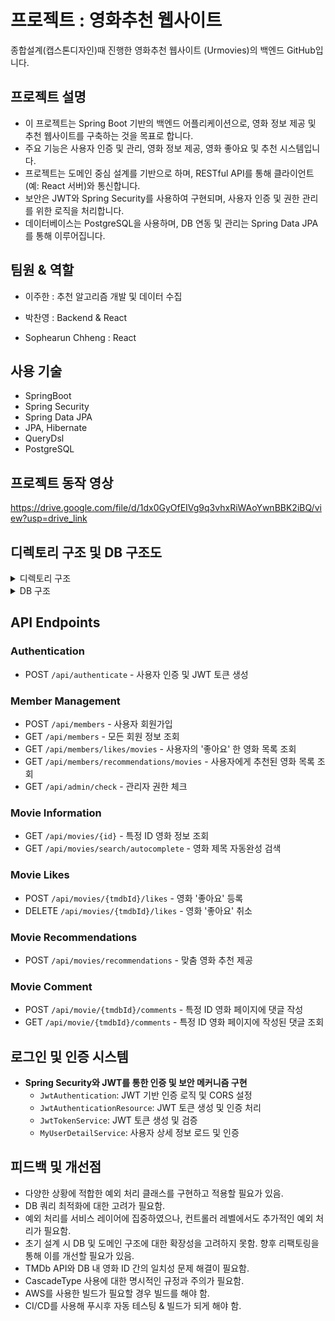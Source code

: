 # 프로젝트 : 영화추천 웹사이트
종합설계(캡스톤디자인)때 진행한 영화추천 웹사이트 (Urmovies)의 백엔드 GitHub입니다.

## 프로젝트 설명
- 이 프로젝트는 Spring Boot 기반의 백엔드 어플리케이션으로, 영화 정보 제공 및 추천 웹사이트를 구축하는 것을 목표로 합니다.
- 주요 기능은 사용자 인증 및 관리, 영화 정보 제공, 영화 좋아요 및 추천 시스템입니다.
- 프로젝트는 도메인 중심 설계를 기반으로 하며, RESTful API를 통해 클라이언트(예: React 서버)와 통신합니다.
- 보안은 JWT와 Spring Security를 사용하여 구현되며, 사용자 인증 및 권한 관리를 위한 로직을 처리합니다.
- 데이터베이스는 PostgreSQL을 사용하며, DB 연동 및 관리는 Spring Data JPA를 통해 이루어집니다.

## 팀원 & 역할
- 이주한 : 추천 알고리즘 개발 및 데이터 수집

- 박찬영 : Backend & React

- Sophearun Chheng : React

## 사용 기술
- SpringBoot
- Spring Security
- Spring Data JPA
- JPA, Hibernate
- QueryDsl
- PostgreSQL

## 프로젝트 동작 영상
https://drive.google.com/file/d/1dx0GyOfEIVg9q3vhxRiWAoYwnBBK2iBQ/view?usp=drive_link

## 디렉토리 구조 및 DB 구조도
<details>
<summary>디렉토리 구조</summary>

<!-- summary 아래 한칸 공백 두어야함 -->
## 디렉터리 구조
```
src/
└── main/
    └── java/
        └── unit/
            └── capstone/
                ├── config/                # 설정 관련 클래스 (주로 JWT 로그인 설정)
                │   ├── JwtAuthentication.java              # JWT 인증 필터 및 CORS 설정
                │   └── MyUserDetailService.java            # 사용자 상세 정보 서비스
                │
                ├── controller/            # 컨트롤러 클래스
                │   ├── JwtAuthenticationResource.java      # JWT 토큰 생성 및 인증 API
                │   ├── MemberApiController.java            # 회원 관련 API 컨트롤러
                │   ├── MovieApiController.java             # 영화 관련 API 컨트롤러
                │   ├── LikeMovieApiController.java         # 영화 좋아요 관련 API 컨트롤러
                │   └── RecommendedMovieApiController.java  # 영화 추천 관련 API 컨트롤러
                │
                ├── service/               # 서비스 클래스
                │   ├── JwtTokenService.java                # JWT 토큰 서비스
                │   ├── MemberService.java                  # 회원 관련 서비스
                │   ├── MovieService.java                   # 영화 관련 서비스
                │   ├── LikeMovieService.java               # 영화 좋아요 관련 서비스
                │   └── RecommendedMovieService.java        # 영화 추천 관련 서비스
                │
                ├── domain/                # 도메인 클래스 (엔티티, 리포지토리 등)
                │   ├── Member.java                         # 사용자를 나타내는 도메인 클래스
                │   ├── Movie.java                          # 영화 도메인 클래스
                │   ├── LikeMovies.java                     # 영화 좋아요 도메인 클래스
                │   ├── MovieComment.java                   # 영화 코멘트 도메인 클래스
                │   └── RecommendedMovie.java               # 추천 영화 도메인 클래스
                │
                └── ...                    # 기타 필요한 클래스들 (DTO, 유틸리티, 예외 처리 등)
```

</details>

<details>
<summary>DB 구조</summary>

<!-- summary 아래 한칸 공백 두어야함 -->
## 데이터베이스 ERD

### 엔티티

#### 1. Member
- `member_id` (PK)
- `username`
- `email`
- `password`
- `authority`

#### 2. Movie
- `movie_id` (PK)
- `tmdb_id`
- `title`
- `genres`

#### 3. LikeMovies
- `like_movie_id` (PK)
- `member_id` (FK)
- `movie_id` (FK)

#### 4. MovieComment
- `movie_comment_id` (PK)
- `comment`
- `create_date`
- `rating`
- `member_id` (FK)
- `movie_id` (FK)

#### 5. RecommendedMovie
- `recommended_movie_id` (PK)
- `member_id` (FK)
- `movie_id` (FK)

### 관계

- **Member**와 **LikeMovies**: 일대다 (One-to-Many)
- **Member**와 **MovieComment**: 일대다 (One-to-Many)
- **Member**와 **RecommendedMovie**: 일대다 (One-to-Many)
- **Movie**와 **LikeMovies**: 일대다 (One-to-Many)
- **Movie**와 **MovieComment**: 일대다 (One-to-Many)
- **Movie**와 **RecommendedMovie**: 일대다 (One-to-Many)

### ERD 시각화

```
Member                Movie
+----------------+    +----------------+
| member_id (PK) |<---| movie_id (PK)  |
| username       |    | tmdb_id        |
| email          |    | title          |
| password       |    | genres         |
| authority      |    +----------------+
+----------------+
       ^
       |
       |
+------|-----+     +-----------------------+
| LikeMovies |     | MovieComment          |
+------------+     +-----------------------+
| like_movie_id (PK)| movie_comment_id (PK) |
| member_id (FK)    | comment               |
| movie_id (FK)     | create_date           |
+------------+     | rating                |
       |           | member_id (FK)        |
       |           | movie_id (FK)         |
       |           +-----------------------+
       |
       |    +---------------------+
       +--->| RecommendedMovie    |
            +---------------------+
            | recommended_movie_id (PK) |
            | member_id (FK)            |
            | movie_id (FK)             |
            +---------------------+
```

</details>

## API Endpoints

### Authentication
- POST `/api/authenticate` - 사용자 인증 및 JWT 토큰 생성

### Member Management
- POST `/api/members` - 사용자 회원가입
- GET `/api/members` - 모든 회원 정보 조회
- GET `/api/members/likes/movies` - 사용자의 '좋아요' 한 영화 목록 조회
- GET `/api/members/recommendations/movies` - 사용자에게 추천된 영화 목록 조회
- GET `/api/admin/check` - 관리자 권한 체크

### Movie Information
- GET `/api/movies/{id}` - 특정 ID 영화 정보 조회
- GET `/api/movies/search/autocomplete` - 영화 제목 자동완성 검색

### Movie Likes
- POST `/api/movies/{tmdbId}/likes` - 영화 '좋아요' 등록
- DELETE `/api/movies/{tmdbId}/likes` - 영화 '좋아요' 취소

### Movie Recommendations
- POST `/api/movies/recommendations` - 맞춤 영화 추천 제공

### Movie Comment
- POST `/api/movie/{tmdbId}/comments` - 특정 ID 영화 페이지에 댓글 작성
- GET `/api/movie/{tmdbId}/comments` - 특정 ID 영화 페이지에 작성된 댓글 조회



## 로그인 및 인증 시스템
- **Spring Security와 JWT를 통한 인증 및 보안 메커니즘 구현**
  - `JwtAuthentication`: JWT 기반 인증 로직 및 CORS 설정
  - `JwtAuthenticationResource`: JWT 토큰 생성 및 인증 처리
  - `JwtTokenService`: JWT 토큰 생성 및 검증
  - `MyUserDetailService`: 사용자 상세 정보 로드 및 인증

## 피드백 및 개선점
- 다양한 상황에 적합한 예외 처리 클래스를 구현하고 적용할 필요가 있음.
- DB 쿼리 최적화에 대한 고려가 필요함.
- 예외 처리를 서비스 레이어에 집중하였으나, 컨트롤러 레벨에서도 추가적인 예외 처리가 필요함.
- 초기 설계 시 DB 및 도메인 구조에 대한 확장성을 고려하지 못함. 향후 리팩토링을 통해 이를 개선할 필요가 있음.
- TMDb API와 DB 내 영화 ID 간의 일치성 문제 해결이 필요함.
- CascadeType 사용에 대한 명시적인 규정과 주의가 필요함.
- AWS를 사용한 빌드가 필요할 경우 빌드를 해야 함.
- CI/CD를 사용해 푸시후 자동 테스팅 & 빌드가 되게 해야 함.
